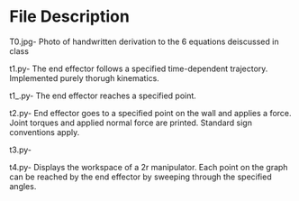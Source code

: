 # File Description
T0.jpg- Photo of handwritten derivation to the 6 equations deiscussed in class

t1.py- The end effector follows a specified time-dependent trajectory. Implemented purely thorugh kinematics.

t1_.py- The end effector reaches a specified point.

t2.py- End effector goes to a specified point on the wall and applies a force. Joint torques and applied normal force are printed. Standard sign conventions apply.

t3.py- 

t4.py- Displays the workspace of a 2r manipulator. Each point on the graph can be reached by the end effector by sweeping through the specified angles.
